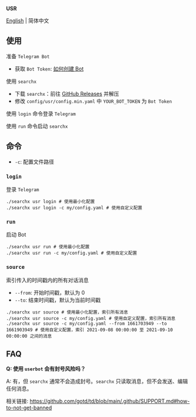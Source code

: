 **USR**

[English](README.md) | 简体中文

## 使用

准备 `Telegram Bot`

- 获取 `Bot Token`: [如何创建 Bot](https://core.telegram.org/bots#6-botfather)

使用 `searchx`

- 下载 `searchx`：前往 [GitHub Releases](https://github.com/iyear/searchx/releases) 并解压
- 修改 `config/usr/config.min.yaml` 中 `YOUR_BOT_TOKEN` 为 `Bot Token`

使用 `login` 命令登录 `Telegram`

使用 `run` 命令启动 `searchx`

## 命令

- `-c`: 配置文件路径

### `login`

登录 `Telegram`

```shell
./searchx usr login # 使用最小化配置
./searchx usr login -c my/config.yaml # 使用自定义配置
```

### `run`

启动 Bot

```shell
./searchx usr run # 使用最小化配置
./searchx usr run -c my/config.yaml # 使用自定义配置
```

### `source`
索引传入的时间戳内的所有对话消息

- `--from`: 开始时间戳，默认为 0
- `--to`: 结束时间戳，默认为当前时间戳

```shell
./searchx usr source # 使用最小化配置，索引所有消息
./searchx usr source -c my/config.yaml # 使用自定义配置，索引所有消息
./searchx usr source -c my/config.yaml --from 1661703949 --to 1661903949 # 使用自定义配置，索引 2021-09-08 00:00:00 至 2021-09-10 00:00:00 之间的消息
```

## FAQ

**Q: 使用 `userbot` 会有封号风险吗？**

A: 有，但 `searchx` 通常不会造成封号。`searchx` 只读取消息，但不会发送、编辑任何消息。

相关链接: https://github.com/gotd/td/blob/main/.github/SUPPORT.md#how-to-not-get-banned
